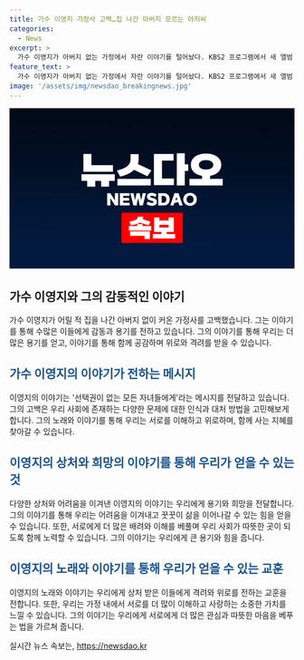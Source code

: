 ```yaml
---
title: 가수 이영지 가정사 고백…집 나간 아버지 모르는 아저씨
categories:
  - News
excerpt: >
  가수 이영지가 아버지 없는 가정에서 자란 이야기를 털어놨다. KBS2 프로그램에서 새 앨범 소개 중 모르는 아저씨라는 곡으로 아버지의 부재를 표현했다. 이영지는 어릴 적 어려움을 겪었지만 가족과 함께 행복하다고 솔직하게 이야기도 했다. 또한, 새 노래를 통해 선택권이 없는 자녀들에게 메시지를 전달하기도 했다. 이야기 속에서 그녀는 어머니와 할머니를 사랑하며 자랐다고 털어놨으며, 돈을 벌면서 가정 분위기가 좋아진다고도 전하며 감동을 주었다.
feature_text: >
  가수 이영지가 아버지 없는 가정에서 자란 이야기를 털어놨다. KBS2 프로그램에서 새 앨범 소개 중 모르는 아저씨라는 곡으로 아버지의 부재를 표현했다. 이영지는 어릴 적 어려움을 겪었지만 가족과 함께 행복하다고 솔직하게 이야기도 했다. 또한, 새 노래를 통해 선택권이 없는 자녀들에게 메시지를 전달하기도 했다. 이야기 속에서 그녀는 어머니와 할머니를 사랑하며 자랐다고 털어놨으며, 돈을 벌면서 가정 분위기가 좋아진다고도 전하며 감동을 주었다.
image: '/assets/img/newsdao_breakingnews.jpg'
---
```


<p><img src="/assets/img/newsdao_breakingnews.jpg" alt="cryptoinkorea 속보" /></p>

<h2 data-ke-size="size26">가수 이영지와 그의 감동적인 이야기</h2>

<p data-ke-size="size16">가수 이영지가 어릴 적 집을 나간 아버지 없이 커온 가정사를 고백했습니다. 그는 이야기를 통해 수많은 이들에게 감동과 용기를 전하고 있습니다. 그의 이야기를 통해 우리는 더 많은 용기를 얻고, 이야기를 통해 함께 공감하며 위로와 격려를 받을 수 있습니다.</p>

<h2 data-ke-size="size24"><b><span style="color: #1a5490;">가수 이영지의 이야기가 전하는 메시지</span></b></h2>

<p data-ke-size="size16">이영지의 이야기는 '선택권이 없는 모든 자녀들에게'라는 메시지를 전달하고 있습니다. 그의 고백은 우리 사회에 존재하는 다양한 문제에 대한 인식과 대처 방법을 고민해보게 합니다. 그의 노래와 이야기를 통해 우리는 서로를 이해하고 위로하며, 함께 사는 지혜를 찾아갈 수 있습니다.</p>

<h2 data-ke-size="size24"><b><span style="color: #1a5490;">이영지의 상처와 희망의 이야기를 통해 우리가 얻을 수 있는 것</span></b></h2>

<p data-ke-size="size16">다양한 상처와 어려움을 이겨낸 이영지의 이야기는 우리에게 용기와 희망을 전달합니다. 그의 이야기를 통해 우리는 어려움을 이겨내고 꿋꿋이 삶을 이어나갈 수 있는 힘을 얻을 수 있습니다. 또한, 서로에게 더 많은 배려와 이해를 베풀며 우리 사회가 따뜻한 곳이 되도록 함께 노력할 수 있습니다. 그의 이야기는 우리에게 큰 용기와 힘을 줍니다.</p>

<h2 data-ke-size="size24"><b><span style="color: #1a5490;">이영지의 노래와 이야기를 통해 우리가 얻을 수 있는 교훈</span></b></h2>

<p data-ke-size="size16">이영지의 노래와 이야기는 우리에게 상처 받은 이들에게 격려와 위로를 전하는 교훈을 전합니다. 또한, 우리는 가정 내에서 서로를 더 많이 이해하고 사랑하는 소중한 가치를 느낄 수 있습니다. 그의 이야기는 우리에게 서로에게 더 많은 관심과 따뜻한 마음을 베푸는 법을 가르쳐 줍니다.</p>
실시간 뉴스 속보는, <a href="https://newsdao.kr" rel="dofollow">https://newsdao.kr</a>


